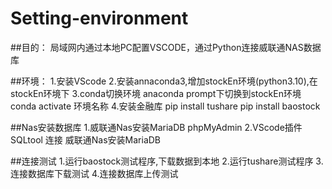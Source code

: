# Setting-environment
##目的：
局域网内通过本地PC配置VSCODE，通过Python连接威联通NAS数据库

##环境：
1.安装VScode
2.安装annaconda3,增加stockEn环境(python3.10),在stockEn环境下
3.conda切换环境
anaconda prompt下切换到stockEn环境
conda activate 环境名称
4.安装金融库
pip install tushare
pip install baostock

##Nas安装数据库
1.威联通Nas安装MariaDB phpMyAdmin
2.VScode插件 SQLtool 连接 威联通Nas安装MariaDB

##连接测试
1.运行baostock测试程序,下载数据到本地
2.运行tushare测试程序
3.连接数据库下载测试
4.连接数据库上传测试



